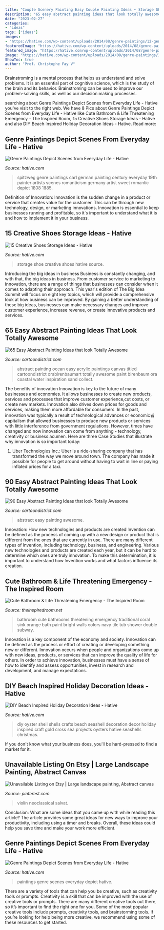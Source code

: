 ```yaml
---
title: "Couple Scenery Painting Easy Couple Painting Ideas ~ Storage Shoe Creative Shoes Hative Source"
description: "65 easy abstract painting ideas that look totally awesome"
date: "2023-02-27"
categories:
- "ideas"
tags: ["ideas"]
images:
- "https://hative.com/wp-content/uploads/2014/08/genre-paintings/12-genre-paintings.jpg"
featuredImage: "https://hative.com/wp-content/uploads/2014/08/genre-paintings/12-genre-paintings.jpg"
featured_image: "https://hative.com/wp-content/uploads/2014/08/genre-paintings/5-genre-paintings.jpg"
image: "https://hative.com/wp-content/uploads/2014/08/genre-paintings/12-genre-paintings.jpg"
ShowToc: true
author: "Prof. Christophe Fay V"
---
```



Brainstroming is a mental process that helps us understand and solve problems. It is an essential part of cognitive science, which is the study of the brain and its behavior. Brainstroming can be used to improve our problem-solving skills, as well as our decision making processes.

	

		
searching about Genre Paintings Depict Scenes from Everyday Life - Hative you've visit to the right web. We have 8 Pics about Genre Paintings Depict Scenes from Everyday Life - Hative like Cute Bathroom &amp; Life Threatening Emergency - The Inspired Room, 15 Creative Shoes Storage Ideas - Hative and also DIY Beach Inspired Holiday Decoration Ideas - Hative. Read more:
		
    
## Genre Paintings Depict Scenes From Everyday Life - Hative

<img loading=lazy src="https://hative.com/wp-content/uploads/2014/08/genre-paintings/5-genre-paintings.jpg" onerror="this.onerror=null;this.src='https://tse3.mm.bing.net/th?id=OIP.s99mVBOrrZQ5iWZSnZJT_gHaND&amp;pid=15.1';" alt="Genre Paintings Depict Scenes from Everyday Life - Hative">

_Source: hative.com_

>spitzweg genre paintings carl german painting century everyday 19th painter artists scenes romanticism germany artist sweet romantic depict 1808 1885. 

	

Definition of Innovation:
Innovation is the sudden change in a product or service that creates value for the customer. This can be through new technology, design, or marketing innovations. Innovation is essential to keep businesses running and profitable, so it's important to understand what it is and how to implement it in your business.

    
## 15 Creative Shoes Storage Ideas - Hative

<img loading=lazy src="https://hative.com/wp-content/uploads/2014/11/shoes-storage-ideas/10-creative-shoe-storage.jpg" onerror="this.onerror=null;this.src='https://tse4.mm.bing.net/th?id=OIP.f7n0yb_9yMnZHW9oCDLzzgHaJ7&amp;pid=15.1';" alt="15 Creative Shoes Storage Ideas - Hative">

_Source: hative.com_

>storage shoe creative shoes hative source. 

	

Introducing the big ideas in business
Business is constantly changing, and with that, the big ideas in business. From customer service to marketing to innovation, there are a range of things that businesses can consider when it comes to adapting their approach. 
This year's edition of The Big Idea Summit will focus on eight key topics, which will provide a comprehensive look at how business can be improved. By gaining a better understanding of these big ideas, businesses can make necessary changes and improve customer experience, increase revenue, or create innovative products and services.

    
## 65 Easy Abstract Painting Ideas That Look Totally Awesome

<img loading=lazy src="http://www.cartoondistrict.com/wp-content/uploads/2017/06/Easy-Abstract-Painting-Ideas00017.jpg" onerror="this.onerror=null;this.src='https://tse1.mm.bing.net/th?id=OIP.wnyrxSliWJdPeoQOXam_DAAAAA&amp;pid=15.1';" alt="65 Easy Abstract Painting Ideas that look Totally Awesome">

_Source: cartoondistrict.com_

>abstract painting ocean easy acrylic paintings canvas titled cartoondistrict orabirenbaumart totally awesome paint birenbaum ora coastal water inspiration sand collect. 

	

The benefits of innovation
Innovation is key to the future of many businesses and economies. It allows businesses to create new products, services and processes that improve customer experience,cut costs, or create new markets. Innovation also drives down prices for goods and services, making them more affordable for consumers. In the past, innovation was typically a result of technological advances or economic者 capitalism that allowed businesses to produce new products or services with little interference from government regulations. However, times have changed and now innovation can come from anything - technology, creativity or business acumen. Here are three Case Studies that illustrate why innovation is so important today: 
1) Uber Technologies Inc.: Uber is a ride-sharing company that has transformed the way we move around town. The company has made it possible for people to get around without having to wait in line or paying inflated prices for a taxi.

    
## 90 Easy Abstract Painting Ideas That Look Totally Awesome

<img loading=lazy src="http://www.cartoondistrict.com/wp-content/uploads/2017/05/Easy-Abstract-Painting-Ideas19.jpg" onerror="this.onerror=null;this.src='https://tse1.mm.bing.net/th?id=OIP.LUxEjHXLLRDSup2ATg_N5QHaJ4&amp;pid=15.1';" alt="90 Easy Abstract Painting Ideas that look Totally Awesome">

_Source: cartoondistrict.com_

>abstract easy painting awesome. 

	

Innovation: How new technologies and products are created
Invention can be defined as the process of coming up with a new design or product that is different from the ones that are currently in use. There are many different types of Invention, including technology, business, and engineering. 
 Various new technologies and products are created each year, but it can be hard to determine which ones are truly innovation. To make this determination, it is important to understand how Invention works and what factors influence its creation.

    
## Cute Bathroom &amp; Life Threatening Emergency - The Inspired Room

<img loading=lazy src="http://theinspiredroom.net/wp-content/uploads/2011/07/Traditional-Home-Bathroom.jpg" onerror="this.onerror=null;this.src='https://tse2.mm.bing.net/th?id=OIP.gz5UxvLOVvaws9pUsPs5qgAAAA&amp;pid=15.1';" alt="Cute Bathroom &amp; Life Threatening Emergency - The Inspired Room">

_Source: theinspiredroom.net_

>bathroom cute bathrooms threatening emergency traditional coral sink orange bath paint bright walls colors navy tile tub shower double subway. 

	

Innovation is a key component of the economy and society. Innovation can be defined as the process or effort of creating or developing something new or different. Innovation occurs when people and organizations come up with new ideas, products, or services that can improve the quality of life for others. In order to achieve innovation, businesses must have a sense of how to identify and assess opportunities, invest in research and development, and manage expectations.

    
## DIY Beach Inspired Holiday Decoration Ideas - Hative

<img loading=lazy src="https://hative.com/wp-content/uploads/2015/11/beach-holiday-decorations/38-diy-beach-inspired-holiday-decoration-ideas.jpg" onerror="this.onerror=null;this.src='https://tse2.mm.bing.net/th?id=OIP.vyqba57fH_lD-anxNYziMAHaNm&amp;pid=15.1';" alt="DIY Beach Inspired Holiday Decoration Ideas - Hative">

_Source: hative.com_

>diy oyster shell shells crafts beach seashell decoration decor holiday inspired craft gold cross sea projects oysters hative seashells christmas. 

	

If you don't know what your business does, you'll be hard-pressed to find a market for it.

    
## Unavailable Listing On Etsy | Large Landscape Painting, Abstract Canvas

<img loading=lazy src="https://i.pinimg.com/736x/ec/ee/bf/eceebfdd78a839cbd49f2a3b381a2cff--love-sound-violin.jpg" onerror="this.onerror=null;this.src='https://tse1.mm.bing.net/th?id=OIP.3joCKhZ-ywHnnOGJP_WgfwHaJd&amp;pid=15.1';" alt="Unavailable Listing on Etsy | Large landscape painting, Abstract canvas">

_Source: pinterest.com_

>violin neoclassical salvat. 

	

Conclusion: What are some ideas that you came up with while reading this article?
The article provides some great ideas for new ways to improve your productivity, including using a timer and breaks. Overall, these ideas could help you save time and make your work more efficient.

    
## Genre Paintings Depict Scenes From Everyday Life - Hative

<img loading=lazy src="https://hative.com/wp-content/uploads/2014/08/genre-paintings/12-genre-paintings.jpg" onerror="this.onerror=null;this.src='https://tse4.mm.bing.net/th?id=OIP.s0D39326rnVgBUN157hwVQHaKW&amp;pid=15.1';" alt="Genre Paintings Depict Scenes from Everyday Life - Hative">

_Source: hative.com_

>paintings genre scenes everyday depict hative. 

	

There are a variety of tools that can help you be creative, such as creativity tools or prompts.
Creativity is a skill that can be improved with the use of creative tools or prompts. There are many different creative tools out there, so it’s important to find the right one for you. Some of the most popular creative tools include prompts, creativity tools, and brainstorming tools. If you’re looking for help being more creative, we recommend using some of these resources to get started.

